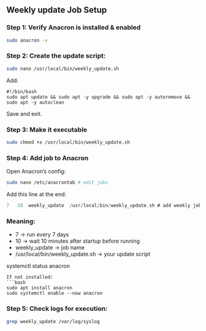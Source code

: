 ## Weekly update Job Setup

### Step 1: Verify Anacron is installed & enabled
```bash
sudo anacron -v
```
### Step 2: Create the update script:
```bash
sudo nano /usr/local/bin/weekly_update.sh
```
Add:
```code
#!/bin/bash
sudo apt update && sudo apt -y upgrade && sudo apt -y autoremove && sudo apt -y autoclean
```
Save and exit.

### Step 3: Make it executable
```bash
sudo chmod +x /usr/local/bin/weekly_update.sh
```
### Step 4: Add job to Anacron
Open Anacron’s config:
```bash
sudo nano /etc/anacrontab # edit jobs
```
Add this line at the end:
```swift
7   10  weekly_update  /usr/local/bin/weekly_update.sh # add weekly job
```

### Meaning:
* 7 → run every 7 days
* 10 → wait 10 minutes after startup before running
* weekly_update → job name
* /usr/local/bin/weekly_update.sh → your update script

systemctl status anacron
```
If not installed:
```bash
sudo apt install anacron
sudo systemctl enable --now anacron
```
### Step 5: Check logs for execution:
```bash
grep weekly_update /var/log/syslog
```